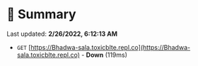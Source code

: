 # 📖 Summary
Last updated: **2/26/2022, 6:12:13 AM**

- `GET` [https://Bhadwa-sala.toxicblte.repl.co](https://Bhadwa-sala.toxicblte.repl.co) - **Down** (119ms)
